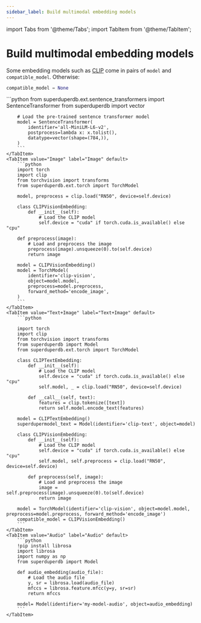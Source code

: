 ```yaml
---
sidebar_label: Build multimodal embedding models
---
```

import Tabs from '@theme/Tabs';
import TabItem from '@theme/TabItem';

<!-- TABS -->
# Build multimodal embedding models

Some embedding models such as [CLIP](https://github.com/openai/CLIP) come in pairs of `model` and `compatible_model`.
Otherwise:

```python
compatible_model = None
```


<Tabs>
    <TabItem value="Text" label="Text" default>
        ```python
        from superduperdb.ext.sentence_transformers import SentenceTransformer
        from superduperdb import vector
        
        # Load the pre-trained sentence transformer model
        model = SentenceTransformer(
            identifier='all-MiniLM-L6-v2',
            postprocess=lambda x: x.tolist(),
            datatype=vector(shape=(784,)),
        )        
        ```
    </TabItem>
    <TabItem value="Image" label="Image" default>
        ```python
        import torch
        import clip
        from torchvision import transforms
        from superduperdb.ext.torch import TorchModel
        
        model, preprocess = clip.load("RN50", device=self.device)
        
        class CLIPVisionEmbedding:
            def __init__(self):
                # Load the CLIP model
                self.device = "cuda" if torch.cuda.is_available() else "cpu"
        
        def preprocess(image):
            # Load and preprocess the image
            preprocess(image).unsqueeze(0).to(self.device)
            return image
                
        model = CLIPVisionEmbedding()
        model = TorchModel(
            identifier='clip-vision',
            object=model.model,
            preprocess=model.preprocess,
            forward_method='encode_image',
        )        
        ```
    </TabItem>
    <TabItem value="Text+Image" label="Text+Image" default>
        ```python
        
        import torch
        import clip
        from torchvision import transforms
        from superduperdb import Model
        from superduperdb.ext.torch import TorchModel
        
        class CLIPTextEmbedding:
            def __init__(self):
                # Load the CLIP model
                self.device = "cuda" if torch.cuda.is_available() else "cpu"
                self.model, _ = clip.load("RN50", device=self.device)
                
            def __call__(self, text):
                features = clip.tokenize([text])
                return self.model.encode_text(features)
                
        model = CLIPTextEmbedding()
        superdupermodel_text = Model(identifier='clip-text', object=model)
        
        class CLIPVisionEmbedding:
            def __init__(self):
                # Load the CLIP model
                self.device = "cuda" if torch.cuda.is_available() else "cpu"
                self.model, self.preprocess = clip.load("RN50", device=self.device)
                
            def preprocess(self, image):
                # Load and preprocess the image
                image = self.preprocess(image).unsqueeze(0).to(self.device)
                return image
                
        model = TorchModel(identifier='clip-vision', object=model.model, preprocess=model.preprocess, forward_method='encode_image')
        compatible_model = CLIPVisionEmbedding()        
        ```
    </TabItem>
    <TabItem value="Audio" label="Audio" default>
        ```python
        !pip install librosa
        import librosa
        import numpy as np
        from superduperdb import Model
        
        def audio_embedding(audio_file):
            # Load the audio file
            y, sr = librosa.load(audio_file)
            mfccs = librosa.feature.mfcc(y=y, sr=sr)
            return mfccs
        
        model= Model(identifier='my-model-audio', object=audio_embedding)        
        ```
    </TabItem>
</Tabs>

